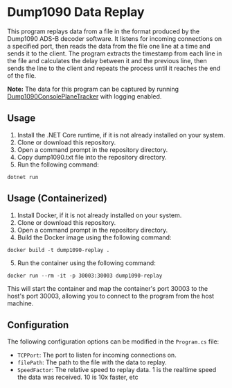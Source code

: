 # Dump1090 Data Replay

This program replays data from a file in the format produced by the Dump1090 ADS-B decoder software. It listens for incoming connections on a specified port, then reads the data from the file one line at a time and sends it to the client. The program extracts the timestamp from each line in the file and calculates the delay between it and the previous line, then sends the line to the client and repeats the process until it reaches the end of the file.

**Note:** The data for this program can be captured by running [Dump1090ConsolePlaneTracker](https://github.com/PaulAnderson/Dump1090ConsolePlaneTracker) with logging enabled.

## Usage

1. Install the .NET Core runtime, if it is not already installed on your system.
2. Clone or download this repository.
3. Open a command prompt in the repository directory.
4. Copy dump1090.txt file into the repository directory.
4. Run the following command:

```
dotnet run
```

## Usage (Containerized)    

1. Install Docker, if it is not already installed on your system.
2. Clone or download this repository.
3. Open a command prompt in the repository directory.
4. Build the Docker image using the following command:

```
docker build -t dump1090-replay .
```
5. Run the container using the following command:

```
docker run --rm -it -p 30003:30003 dump1090-replay
```

This will start the container and map the container's port 30003 to the host's port 30003, allowing you to connect to the program from the host machine.

## Configuration

The following configuration options can be modified in the `Program.cs` file:

- `TCPPort`: The port to listen for incoming connections on.
- `filePath`: The path to the file with the data to replay.
- `SpeedFactor`: The relative speed to replay data. 1 is the realtime speed the data was received. 10 is 10x faster, etc
